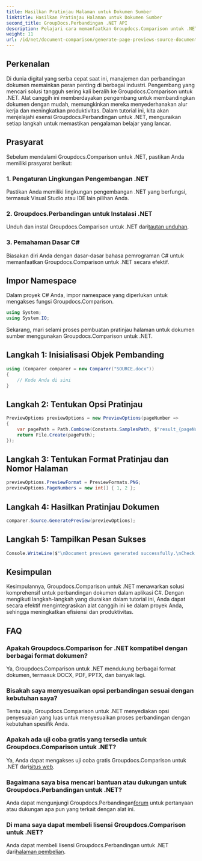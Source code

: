 ```yaml
---
title: Hasilkan Pratinjau Halaman untuk Dokumen Sumber
linktitle: Hasilkan Pratinjau Halaman untuk Dokumen Sumber
second_title: GroupDocs.Perbandingan .NET API
description: Pelajari cara memanfaatkan Groupdocs.Comparison untuk .NET untuk menyederhanakan proses perbandingan dokumen dalam proyek C# Anda secara efektif.
weight: 11
url: /id/net/document-comparison/generate-page-previews-source-document/
---
```

## Perkenalan
Di dunia digital yang serba cepat saat ini, manajemen dan perbandingan dokumen memainkan peran penting di berbagai industri. Pengembang yang mencari solusi tangguh sering kali beralih ke Groupdocs.Comparison untuk .NET. Alat canggih ini memberdayakan pengembang untuk membandingkan dokumen dengan mudah, memungkinkan mereka menyederhanakan alur kerja dan meningkatkan produktivitas. Dalam tutorial ini, kita akan menjelajahi esensi Groupdocs.Perbandingan untuk .NET, menguraikan setiap langkah untuk memastikan pengalaman belajar yang lancar.
## Prasyarat
Sebelum mendalami Groupdocs.Comparison untuk .NET, pastikan Anda memiliki prasyarat berikut:
### 1. Pengaturan Lingkungan Pengembangan .NET
Pastikan Anda memiliki lingkungan pengembangan .NET yang berfungsi, termasuk Visual Studio atau IDE lain pilihan Anda.
### 2. Groupdocs.Perbandingan untuk Instalasi .NET
 Unduh dan instal Groupdocs.Comparison untuk .NET dari[tautan unduhan](https://releases.groupdocs.com/comparison/net/).
### 3. Pemahaman Dasar C#
Biasakan diri Anda dengan dasar-dasar bahasa pemrograman C# untuk memanfaatkan Groupdocs.Comparison untuk .NET secara efektif.

## Impor Namespace
Dalam proyek C# Anda, impor namespace yang diperlukan untuk mengakses fungsi Groupdocs.Comparison.

```csharp
using System;
using System.IO;
```

Sekarang, mari selami proses pembuatan pratinjau halaman untuk dokumen sumber menggunakan Groupdocs.Comparison untuk .NET.
## Langkah 1: Inisialisasi Objek Pembanding
```csharp
using (Comparer comparer = new Comparer("SOURCE.docx"))
{
    // Kode Anda di sini
}
```
## Langkah 2: Tentukan Opsi Pratinjau
```csharp
PreviewOptions previewOptions = new PreviewOptions(pageNumber =>
{
    var pagePath = Path.Combine(Constants.SamplesPath, $"result_{pageNumber}.png");
    return File.Create(pagePath);
});
```
## Langkah 3: Tentukan Format Pratinjau dan Nomor Halaman
```csharp
previewOptions.PreviewFormat = PreviewFormats.PNG;
previewOptions.PageNumbers = new int[] { 1, 2 };
```
## Langkah 4: Hasilkan Pratinjau Dokumen
```csharp
comparer.Source.GeneratePreview(previewOptions);
```
## Langkah 5: Tampilkan Pesan Sukses
```csharp
Console.WriteLine($"\nDocument previews generated successfully.\nCheck output in {Directory.GetCurrentDirectory()}.");
```

## Kesimpulan
Kesimpulannya, Groupdocs.Comparison untuk .NET menawarkan solusi komprehensif untuk perbandingan dokumen dalam aplikasi C#. Dengan mengikuti langkah-langkah yang diuraikan dalam tutorial ini, Anda dapat secara efektif mengintegrasikan alat canggih ini ke dalam proyek Anda, sehingga meningkatkan efisiensi dan produktivitas.
## FAQ
### Apakah Groupdocs.Comparison for .NET kompatibel dengan berbagai format dokumen?
Ya, Groupdocs.Comparison untuk .NET mendukung berbagai format dokumen, termasuk DOCX, PDF, PPTX, dan banyak lagi.
### Bisakah saya menyesuaikan opsi perbandingan sesuai dengan kebutuhan saya?
Tentu saja, Groupdocs.Comparison untuk .NET menyediakan opsi penyesuaian yang luas untuk menyesuaikan proses perbandingan dengan kebutuhan spesifik Anda.
### Apakah ada uji coba gratis yang tersedia untuk Groupdocs.Comparison untuk .NET?
 Ya, Anda dapat mengakses uji coba gratis Groupdocs.Comparison untuk .NET dari[situs web](https://releases.groupdocs.com/).
### Bagaimana saya bisa mencari bantuan atau dukungan untuk Groupdocs.Perbandingan untuk .NET?
 Anda dapat mengunjungi Groupdocs.Perbandingan[forum](https://forum.groupdocs.com/c/comparison/12) untuk pertanyaan atau dukungan apa pun yang terkait dengan alat ini.
### Di mana saya dapat membeli lisensi Groupdocs.Comparison untuk .NET?
 Anda dapat membeli lisensi Groupdocs.Perbandingan untuk .NET dari[halaman pembelian](https://purchase.groupdocs.com/buy).